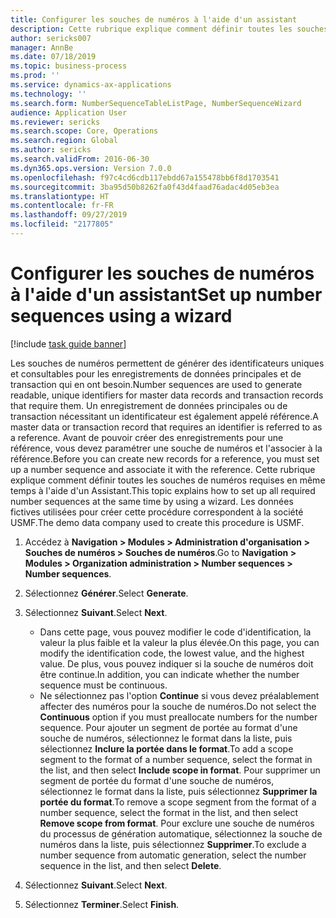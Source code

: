 ```yaml
---
title: Configurer les souches de numéros à l'aide d'un assistant
description: Cette rubrique explique comment définir toutes les souches de numéros requises en même temps à l'aide d'un Assistant.
author: sericks007
manager: AnnBe
ms.date: 07/18/2019
ms.topic: business-process
ms.prod: ''
ms.service: dynamics-ax-applications
ms.technology: ''
ms.search.form: NumberSequenceTableListPage, NumberSequenceWizard
audience: Application User
ms.reviewer: sericks
ms.search.scope: Core, Operations
ms.search.region: Global
ms.author: sericks
ms.search.validFrom: 2016-06-30
ms.dyn365.ops.version: Version 7.0.0
ms.openlocfilehash: f97c4cd6cdb117ebdd67a155478bb6f8d1703541
ms.sourcegitcommit: 3ba95d50b8262fa0f43d4faad76adac4d05eb3ea
ms.translationtype: HT
ms.contentlocale: fr-FR
ms.lasthandoff: 09/27/2019
ms.locfileid: "2177805"
---
```

# <a name="set-up-number-sequences-using-a-wizard"></a><span data-ttu-id="36fa5-103">Configurer les souches de numéros à l'aide d'un assistant</span><span class="sxs-lookup"><span data-stu-id="36fa5-103">Set up number sequences using a wizard</span></span>

[!include [task guide banner](../../includes/task-guide-banner.md)]

<span data-ttu-id="36fa5-104">Les souches de numéros permettent de générer des identificateurs uniques et consultables pour les enregistrements de données principales et de transaction qui en ont besoin.</span><span class="sxs-lookup"><span data-stu-id="36fa5-104">Number sequences are used to generate readable, unique identifiers for master data records and transaction records that require them.</span></span> <span data-ttu-id="36fa5-105">Un enregistrement de données principales ou de transaction nécessitant un identificateur est également appelé référence.</span><span class="sxs-lookup"><span data-stu-id="36fa5-105">A master data or transaction record that requires an identifier is referred to as a reference.</span></span> <span data-ttu-id="36fa5-106">Avant de pouvoir créer des enregistrements pour une référence, vous devez paramétrer une souche de numéros et l'associer à la référence.</span><span class="sxs-lookup"><span data-stu-id="36fa5-106">Before you can create new records for a reference, you must set up a number sequence and associate it with the reference.</span></span> <span data-ttu-id="36fa5-107">Cette rubrique explique comment définir toutes les souches de numéros requises en même temps à l'aide d'un Assistant.</span><span class="sxs-lookup"><span data-stu-id="36fa5-107">This topic explains how to set up all required number sequences at the same time by using a wizard.</span></span> <span data-ttu-id="36fa5-108">Les données fictives utilisées pour créer cette procédure correspondent à la société USMF.</span><span class="sxs-lookup"><span data-stu-id="36fa5-108">The demo data company used to create this procedure is USMF.</span></span>

1. <span data-ttu-id="36fa5-109">Accédez à **Navigation > Modules > Administration d'organisation > Souches de numéros > Souches de numéros**.</span><span class="sxs-lookup"><span data-stu-id="36fa5-109">Go to **Navigation > Modules > Organization administration > Number sequences > Number sequences**.</span></span>
2. <span data-ttu-id="36fa5-110">Sélectionnez **Générer**.</span><span class="sxs-lookup"><span data-stu-id="36fa5-110">Select **Generate**.</span></span>
3. <span data-ttu-id="36fa5-111">Sélectionnez **Suivant**.</span><span class="sxs-lookup"><span data-stu-id="36fa5-111">Select **Next**.</span></span>

   - <span data-ttu-id="36fa5-112">Dans cette page, vous pouvez modifier le code d'identification, la valeur la plus faible et la valeur la plus élevée.</span><span class="sxs-lookup"><span data-stu-id="36fa5-112">On this page, you can modify the identification code, the lowest value, and the highest value.</span></span> <span data-ttu-id="36fa5-113">De plus, vous pouvez indiquer si la souche de numéros doit être continue.</span><span class="sxs-lookup"><span data-stu-id="36fa5-113">In addition, you can indicate whether the number sequence must be continuous.</span></span>   
   - <span data-ttu-id="36fa5-114">Ne sélectionnez pas l'option **Continue** si vous devez préalablement affecter des numéros pour la souche de numéros.</span><span class="sxs-lookup"><span data-stu-id="36fa5-114">Do not select the **Continuous** option if you must preallocate numbers for the number sequence.</span></span> <span data-ttu-id="36fa5-115">Pour ajouter un segment de portée au format d'une souche de numéros, sélectionnez le format dans la liste, puis sélectionnez **Inclure la portée dans le format**.</span><span class="sxs-lookup"><span data-stu-id="36fa5-115">To add a scope segment to the format of a number sequence, select the format in the list, and then select **Include scope in format**.</span></span> <span data-ttu-id="36fa5-116">Pour supprimer un segment de portée du format d'une souche de numéros, sélectionnez le format dans la liste, puis sélectionnez **Supprimer la portée du format**.</span><span class="sxs-lookup"><span data-stu-id="36fa5-116">To remove a scope segment from the format of a number sequence, select the format in the list, and then select **Remove scope from format**.</span></span> <span data-ttu-id="36fa5-117">Pour exclure une souche de numéros du processus de génération automatique, sélectionnez la souche de numéros dans la liste, puis sélectionnez **Supprimer**.</span><span class="sxs-lookup"><span data-stu-id="36fa5-117">To exclude a number sequence from automatic generation, select the number sequence in the list, and then select **Delete**.</span></span>  

4. <span data-ttu-id="36fa5-118">Sélectionnez **Suivant**.</span><span class="sxs-lookup"><span data-stu-id="36fa5-118">Select **Next**.</span></span>
5. <span data-ttu-id="36fa5-119">Sélectionnez **Terminer**.</span><span class="sxs-lookup"><span data-stu-id="36fa5-119">Select **Finish**.</span></span>

